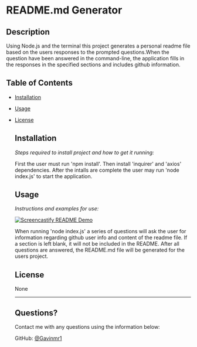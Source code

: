 # README.md Generator

  ## Description 
  
  Using Node.js and the terminal this project generates a personal readme file based on the users responses to the prompted questions.When the question have been answered in the command-line, the application fills in the responses in the specified sections and includes github information.

  ## Table of Contents
  
* [Installation](#installation)
* [Usage](#usage)
* [License](#license)
  
  ## Installation
  
  *Steps required to install project and how to get it running:*
  
  First the user must run 'npm install'. Then install 'inquirer' and 'axios' dependencies. After the intalls are complete the user may run 'node index.js' to start the application.
  
  ## Usage 
  
  *Instructions and examples for use:*

  [![Screencastify README Demo](https://user-images.githubusercontent.com/70348030/99000768-6bdf7880-24ff-11eb-98dc-ffadbbf49c46.gif)](https://user-images.githubusercontent.com/70348030/99000768-6bdf7880-24ff-11eb-98dc-ffadbbf49c46.gif)
  
  When running 'node index.js' a series of questions will ask the user for information regarding github user info and content of the readme file. If a section is left blank, it will not be included in the README. After all questions are answered, the README.md file will be generated for the users project.
  
  ## License
  
  None
  
  ---
  
  ## Questions? 
  
  Contact me with any questions using the information below:
 
  GitHub: [@Gavinmr1](https://api.github.com/users/Gavinmr1)
  